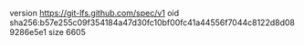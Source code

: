 version https://git-lfs.github.com/spec/v1
oid sha256:b57e255c09f354184a47d30fc10bf00fc41a44556f7044c8122d8d089286e5e1
size 6605
